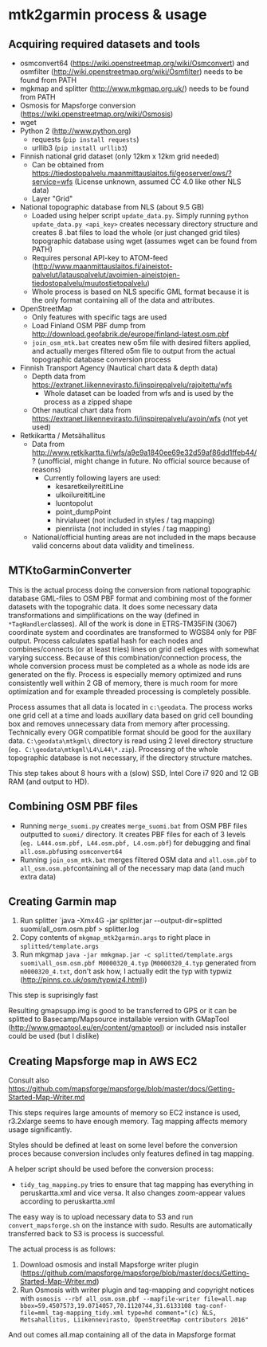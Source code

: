 # mtk2garmin process & usage
## Acquiring required datasets and tools
* osmconvert64 (https://wiki.openstreetmap.org/wiki/Osmconvert) and osmfilter (http://wiki.openstreetmap.org/wiki/Osmfilter) needs to be found from PATH
* mgkmap and splitter (http://www.mkgmap.org.uk/) needs to be found from PATH
* Osmosis for Mapsforge conversion (https://wiki.openstreetmap.org/wiki/Osmosis)
* wget
* Python 2 (http://www.python.org)
  * requests (`pip install requests`)
  * urllib3 (`pip install urllib3`)
* Finnish national grid dataset (only 12km x 12km grid needed)
  * Can be obtained from https://tiedostopalvelu.maanmittauslaitos.fi/geoserver/ows/?service=wfs (License unknown, assumed CC 4.0 like other NLS data)
  * Layer "Grid"
* National topographic database from NLS (about 9.5 GB)
  * Loaded using helper script `update_data.py`. Simply running `python update_data.py <api_key>` creates necessary directory structure and creates 8 .bat files to load the whole (or just changed grid tiles) topographic database using wget (assumes wget can be found from PATH)
  * Requires personal API-key to ATOM-feed (http://www.maanmittauslaitos.fi/aineistot-palvelut/latauspalvelut/avoimien-aineistojen-tiedostopalvelu/muutostietopalvelu)
  * Whole process is based on NLS specific GML format because it is the only format containing all of the data and attributes.
* OpenStreetMap
  * Only features with specific tags are used
  * Load Finland OSM PBF dump from http://download.geofabrik.de/europe/finland-latest.osm.pbf
  * `join_osm_mtk.bat` creates new o5m file with desired filters applied, and actually merges filtered o5m file to output from the actual topographic database conversion process
* Finnish Transport Agency (Nautical chart data & depth data)
  * Depth data from https://extranet.liikennevirasto.fi/inspirepalvelu/rajoitettu/wfs
    * Whole dataset can be loaded from wfs and is used by the process as a zipped shape
  * Other nautical chart data from https://extranet.liikennevirasto.fi/inspirepalvelu/avoin/wfs (not yet used)
* Retkikartta  / Metsähallitus
  * Data from http://www.retkikartta.fi/wfs/a9e9a1840ee69e32d59af86dd1ffeb44/? (unofficial, might change in future. No official source because of reasons)
    * Currently following layers are used:
      * kesaretkeilyreititLine
      * ulkoilureititLine
      * luontopolut
      * point_dumpPoint
      * hirvialueet (not included in styles / tag mapping)
      * pienriista (not included in styles / tag mapping)
  * National/official hunting areas are not included in the maps because valid concerns about data validity and timeliness.

## MTKtoGarminConverter
This is the actual process doing the conversion from national topographic database GML-files to OSM PBF format and
combining most of the former datasets with the topograhic data. It does some necessary data transformations and simplifications on the way (defined in `*TagHandler`classes).
All of the work is done in ETRS-TM35FIN (3067) coordinate system and coordinates are transformed to WGS84 only for PBF output.
Process calculates spatial hash for each nodes and combines/connects (or at least tries) lines on grid cell edges with somewhat varying success.
Because of this combination/connection process, the whole conversion process must be completed as a whole as node ids are generated on the fly.
Process is especially memory optimized and runs consistently well within 2 GB of memory, there is much room for more optimization and for example threaded processing is completely possible.

Process assumes that all data is located in `c:\geodata`. The process works one grid cell at a time and loads auxillary data based on grid cell bounding box and removes unnecessary data from memory after processing. Technically every OGR compatible format should be good for the auxillary data.
`C:\geodata\mtkgml\` directory is read using 2 level directory structure (`eg. C:\geodata\mtkgml\L4\L44\*.zip`). Processing of the whole topographic database is not necessary, if the directory structure matches.

This step takes about 8 hours with a (slow) SSD, Intel Core i7 920 and 12 GB RAM (and output to HD).

## Combining OSM PBF files
* Running `merge_suomi.py` creates `merge_suomi.bat` from OSM PBF files outputted to `suomi/` directory. It creates PBF files for each of 3 levels (`eg. L444.osm.pbf, L44.osm.pbf, L4.osm.pbf`) for debugging and final `all.osm.pbf`using `osmconvert64`
* Running `join_osm_mtk.bat` merges filtered OSM data and `all.osm.pbf` to `all_osm.osm.pbf`containing all of the necessary map data (and much extra data)

## Creating Garmin map
1. Run splitter `java -Xmx4G -jar splitter.jar --output-dir=splitted suomi/all_osm.osm.pbf > splitter.log
2. Copy contents of `mkgmap_mtk2garmin.args` to right place in `splitted/template.args`
3. Run mkgmap `java -jar mmkgmap.jar -c splitted/template.args suomi\all_osm.osm.pbf M0000320_4.typ` (`M0000320_4.typ` generated from `m0000320_4.txt`, don't ask how, I actually edit the typ with typwiz (http://pinns.co.uk/osm/typwiz4.html))

This step is suprisingly fast

Resulting gmapsupp.img is good to be transferred to GPS or it can be splitted to Basecamp/Mapsource installable version with GMapTool (http://www.gmaptool.eu/en/content/gmaptool) or included nsis installer could be used (but I dislike)

## Creating Mapsforge map in AWS EC2
Consult also https://github.com/mapsforge/mapsforge/blob/master/docs/Getting-Started-Map-Writer.md

This steps requires large amounts of memory so EC2 instance is used, r3.2xlarge seems to have enough memory. Tag mapping affects memory usage significantly.

Styles should be defined at least on some level before the conversion proces because conversion includes only features defined in tag mapping.

A helper script should be used before the conversion process:
* `tidy_tag_mapping.py` tries to ensure that tag mapping has everything in peruskartta.xml and vice versa. It also changes zoom-appear values according to peruskartta.xml

The easy way is to upload necessary data to S3 and run `convert_mapsforge.sh` on the instance with sudo. Results are automatically transferred back to S3 is process is successful.

The actual process is as follows:

1. Download osmosis and install Mapsforge writer plugin (https://github.com/mapsforge/mapsforge/blob/master/docs/Getting-Started-Map-Writer.md)
2. Run Osmosis with writer plugin and tag-mapping and copyright notices with `osmosis --rbf all_osm.osm.pbf --mapfile-writer file=all.map bbox=59.4507573,19.0714057,70.1120744,31.6133108 tag-conf-file=mml_tag-mapping_tidy.xml type=hd comment="(c) NLS, Metsahallitus, Liikennevirasto, OpenStreetMap contributors 2016"`

And out comes all.map containing all of the data in Mapsforge format
